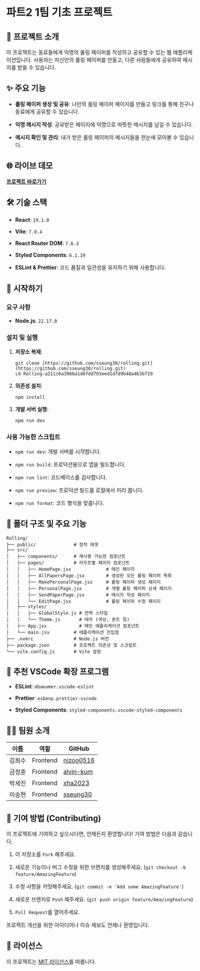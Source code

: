 # 파트2 1팀 기초 프로젝트

## 📖 프로젝트 소개

이 프로젝트는 동료들에게 익명의 롤링 페이퍼를 작성하고 공유할 수 있는 웹 애플리케이션입니다. 사용자는 자신만의 롤링 페이퍼를 만들고, 다른 사람들에게 공유하여 메시지를 받을 수 있습니다.

## ✨ 주요 기능

- **롤링 페이퍼 생성 및 공유**: 나만의 롤링 페이퍼 페이지를 만들고 링크를 통해 친구나 동료에게 공유할 수 있습니다.

- **익명 메시지 작성**: 공유받은 페이지에 익명으로 따뜻한 메시지를 남길 수 있습니다.

- **메시지 확인 및 관리**: 내가 받은 롤링 페이퍼의 메시지들을 한눈에 모아볼 수 있습니다.

## 🌐 라이브 데모

[**프로젝트 바로가기**](https://part2-team1-rolling.vercel.app/)

## 🛠️ 기술 스택

- **React**: `19.1.0`

- **Vite**: `7.0.4`

- **React Router DOM**: `7.6.3`

- **Styled Components**: `6.1.19`

- **ESLint & Prettier**: 코드 품질과 일관성을 유지하기 위해 사용합니다.

## 🚀 시작하기

### 요구 사항

- **Node.js**: `22.17.0`

### 설치 및 실행

1. **저장소 복제**:

   ```
   git clone [https://github.com/sseung30/rolling.git](https://github.com/sseung30/rolling.git)
   cd Rolling-a211c6a3986a1d6fdd703eed1d7d9b48a4b3bf19
   ```

2. **의존성 설치**:

   ```
   npm install
   ```

3. **개발 서버 실행**:

   ```
   npm run dev
   ```

### 사용 가능한 스크립트

- `npm run dev`: 개발 서버를 시작합니다.

- `npm run build`: 프로덕션용으로 앱을 빌드합니다.

- `npm run lint`: 코드베이스를 검사합니다.

- `npm run preview`: 프로덕션 빌드를 로컬에서 미리 봅니다.

- `npm run format`: 코드 형식을 맞춥니다.

## 📁 폴더 구조 및 주요 기능

```
Rolling/
├── public/              # 정적 에셋
├── src/
│   ├── components/      # 재사용 가능한 컴포넌트
│   ├── pages/           # 라우트별 페이지 컴포넌트
│   │   ├── HomePage.jsx             # 메인 페이지
│   │   ├── AllPapersPage.jsx        # 생성된 모든 롤링 페이퍼 목록
│   │   ├── MakePersonalPage.jsx     # 롤링 페이퍼 생성 페이지
│   │   ├── PersonalPage.jsx         # 개별 롤링 페이퍼 상세 페이지
│   │   ├── SendPaperPage.jsx        # 메시지 작성 페이지
│   │   └── EditPage.jsx             # 롤링 페이퍼 수정 페이지
│   ├── styles/
│   │   ├── GlobalStyle.js # 전역 스타일
│   │   └── Theme.js       # 테마 (색상, 폰트 등)
│   ├── App.jsx            # 메인 애플리케이션 컴포넌트
│   └── main.jsx         # 애플리케이션 진입점
├── .nvmrc               # Node.js 버전
├── package.json         # 프로젝트 의존성 및 스크립트
└── vite.config.js       # Vite 설정
```

## 🔧 추천 VSCode 확장 프로그램

- **ESLint**: `dbaeumer.vscode-eslint`

- **Prettier**: `esbenp.prettier-vscode`

- **Styled Components**: `styled-components.vscode-styled-components`

## 🧑‍💻 팀원 소개

| **이름** | **역할** | **GitHub**                                |
| -------- | -------- | ----------------------------------------- |
| 김희수   | Frontend | [nizoo0516](https://github.com/nizoo0516) |
| 금정훈   | Frontend | [alvin-kum](https://github.com/alvin-kum) |
| 박세진   | Frontend | [xha2023](https://github.com/xha2023)     |
| 이승현   | Frontend | [sseung30](https://github.com/sseung30)   |

## 🤝 기여 방법 (Contributing)

이 프로젝트에 기여하고 싶으시다면, 언제든지 환영합니다! 기여 방법은 다음과 같습니다.

1. 이 저장소를 `Fork` 해주세요.

2. 새로운 기능이나 버그 수정을 위한 브랜치를 생성해주세요. (`git checkout -b feature/AmazingFeature`)

3. 수정 사항을 커밋해주세요. (`git commit -m 'Add some AmazingFeature'`)

4. 새로운 브랜치로 `Push` 해주세요. (`git push origin feature/AmazingFeature`)

5. `Pull Request`를 열어주세요.

프로젝트 개선을 위한 아이디어나 이슈 제보도 언제나 환영입니다.

## 📜 라이선스

이 프로젝트는 [MIT 라이선스](https://opensource.org/licenses/MIT)를 따릅니다.
